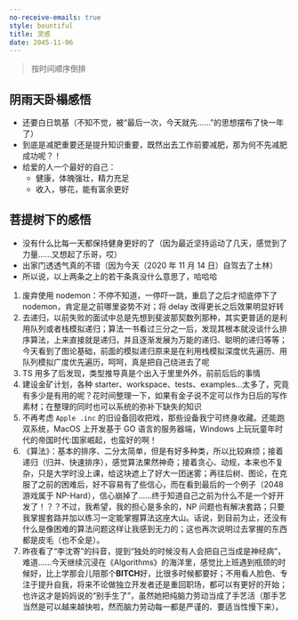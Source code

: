 ```yaml
---
no-receive-emails: true
style: bountiful
title: 灵感
date: 2045-11-06
---
```


> 按时间顺序倒排

## 阴雨天卧榻感悟

- 还要白日筑基（不知不觉，被“最后一次，今天就先……”的思想摆布了快一年了）
- 到底是减肥重要还是提升知识重要，既然出去工作前要减肥，那为何不先减肥成功呢？！
- 给爱的人一个最好的自己：
  - 健康，体魄强壮，精力充足
  - 收入，够花，能有富余更好

## 菩提树下的感悟

- 没有什么比每一天都保持健身更好的了（因为最近坚持运动了几天，感觉到了力量……又想起了乐哥，哎）
- 出家门透透气真的不错（因为今天（2020 年 11 月 14 日）自驾去了土林）
- 所以说，以上两条之上的若干条真没什么意思了，哈哈哈

1. 废弃使用 nodemon：不停不知道，一停吓一跳，重启了之后才彻底停下了 nodemon，肯定是之前哪里姿势不对；将 delay 改得更长之后效果明显好转
1. 去递归，以前失败的面试中总是先想到斐波那契数列那种，其实更普适的是利用队列或者栈模拟递归；算法一书看过三分之一后，发现其根本就没谈什么排序算法，上来直接就是递归，并且逐渐发展为万能的递归、聪明的递归等等；今天看到了图论基础，前面的模拟递归原来是在利用栈模拟深度优先遍历、用队列模拟广度优先遍历，呵呵，真是把自己绕进去了呢
1. TS 用多了后发现，类型推导真是个出入于里里外外，前前后后的事情
1. 建设金矿计划，各种 starter、workspace、tests、examples...太多了，究竟有多少是有用的呢？花时间整理一下，如果有金子说不定可以作为日后的写作素材；在整理的同时也可以系统的弥补下缺失的知识
1. 不再考虑 `Apple .inc` 的旧设备回收把戏，那些设备我宁可终身收藏。还能跑双系统，MacOS 上开发基于 GO 语言的服务器端，Windows 上玩玩童年时代的帝国时代:国家崛起，也蛮好的啊！
1. 《算法》：基本的排序、二分太简单，但是有好多种类，所以比较麻烦；接着递归（归并、快速排序），感觉算法果然神奇；接着贪心、动规，本来也不复杂，只是大学时没上课，给这块遮上了好大一团迷雾；再往后树、图论，在克服了之前的困难后，好不容易有了些信心，而在看到最后的一个例子（2048 游戏属于 NP-Hard），信心崩掉了……终于知道自己之前为什么不是一个好开发了！？？不过，我希望，我的担心是多余的，NP 问题也有解决套路；只要我掌握套路并加以练习一定能掌握算法这座大山。话说，到目前为止，还没有什么是像困难的算法问题这样让我感到无力的；这也再次说明过去掌握的东西都是皮毛（也不全是）。
1. 昨夜看了“李沈寄”的抖音，提到“独处的时候没有人会把自己当成是神经病”，难道……今天继续沉浸在《Algorithms》的海洋里，感觉比上班遇到瓶颈的时候好，比上学那会儿陪那个**BITCH**好，比很多时候都要好；不用看人脸色、专注于提升自我，将来不论做独立开发者还是重回职场，都可以有更好的开始；也许这才是妈妈说的“别手生了”，虽然她把纯脑力劳动当成了手艺活（那手艺当然是可以越来越快啦，然而脑力劳动每一都是严谨的、要适当性慢下来）。
